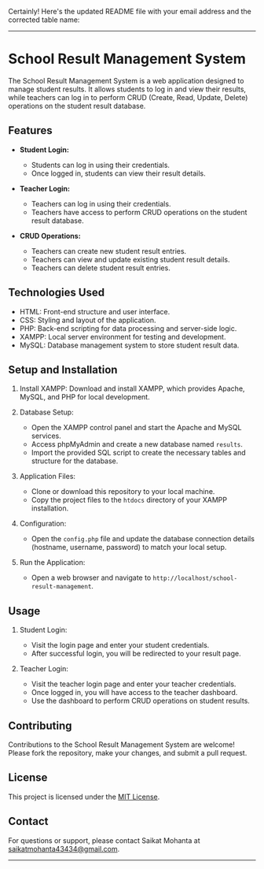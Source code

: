 Certainly! Here's the updated README file with your email address and the corrected table name:

---

# School Result Management System

The School Result Management System is a web application designed to manage student results. It allows students to log in and view their results, while teachers can log in to perform CRUD (Create, Read, Update, Delete) operations on the student result database.

## Features

- **Student Login:**
  - Students can log in using their credentials.
  - Once logged in, students can view their result details.

- **Teacher Login:**
  - Teachers can log in using their credentials.
  - Teachers have access to perform CRUD operations on the student result database.

- **CRUD Operations:**
  - Teachers can create new student result entries.
  - Teachers can view and update existing student result details.
  - Teachers can delete student result entries.

## Technologies Used

- HTML: Front-end structure and user interface.
- CSS: Styling and layout of the application.
- PHP: Back-end scripting for data processing and server-side logic.
- XAMPP: Local server environment for testing and development.
- MySQL: Database management system to store student result data.

## Setup and Installation

1. Install XAMPP: Download and install XAMPP, which provides Apache, MySQL, and PHP for local development.

2. Database Setup:
   - Open the XAMPP control panel and start the Apache and MySQL services.
   - Access phpMyAdmin and create a new database named `results`.
   - Import the provided SQL script to create the necessary tables and structure for the database.

3. Application Files:
   - Clone or download this repository to your local machine.
   - Copy the project files to the `htdocs` directory of your XAMPP installation.

4. Configuration:
   - Open the `config.php` file and update the database connection details (hostname, username, password) to match your local setup.

5. Run the Application:
   - Open a web browser and navigate to `http://localhost/school-result-management`.

## Usage

1. Student Login:
   - Visit the login page and enter your student credentials.
   - After successful login, you will be redirected to your result page.

2. Teacher Login:
   - Visit the teacher login page and enter your teacher credentials.
   - Once logged in, you will have access to the teacher dashboard.
   - Use the dashboard to perform CRUD operations on student results.

## Contributing

Contributions to the School Result Management System are welcome! Please fork the repository, make your changes, and submit a pull request.

## License

This project is licensed under the [MIT License](LICENSE).

## Contact

For questions or support, please contact Saikat Mohanta at saikatmohanta43434@gmail.com.

---